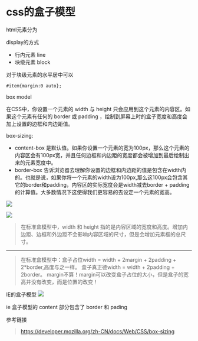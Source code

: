 # css的盒子模型

html元素分为

display的方式

* 行内元素 line
* 块级元素 block

对于块级元素的水平居中可以

```
#item{margin:0 auto};
```

box model

在CSS中，你设置一个元素的 width 与 height 只会应用到这个元素的内容区。如果这个元素有任何的 border 或 padding ，绘制到屏幕上时的盒子宽度和高度会加上设置的边框和内边距值。

box-sizing:

* content-box  是默认值。如果你设置一个元素的宽为100px，那么这个元素的内容区会有100px宽，并且任何边框和内边距的宽度都会被增加到最后绘制出来的元素宽度中。
* border-box 告诉浏览器去理解你设置的边框和内边距的值是包含在width内的。也就是说，如果你将一个元素的width设为100px,那么这100px会包含其它的border和padding，内容区的实际宽度会是width减去border + padding的计算值。大多数情况下这使得我们更容易的去设定一个元素的宽高。


![](https://i.loli.net/2019/02/11/5c604f92ab854.jpg)


![](https://i.loli.net/2019/02/11/5c604f93f3b93.jpg)


> 在标准盒模型中，width 和 height 指的是内容区域的宽度和高度。增加内边距、边框和外边距不会影响内容区域的尺寸，但是会增加元素框的总尺寸。

------


> 在标准盒模型中：盒子占位width = width + 2margin + 2padding + 2*border,高度与之一样。
盒子真正德width = width + 2padding + 2border。 margin不算！margin可以改变盒子占位的大小，但是盒子的宽高并没有改变，而是位置的改变！

IE的盒子模型
![](https://i.loli.net/2019/02/11/5c604f945da3b.jpg)

ie 盒子模型的 content 部分包含了 border 和 pading


参考链接

> https://developer.mozilla.org/zh-CN/docs/Web/CSS/box-sizing
> 
> 

